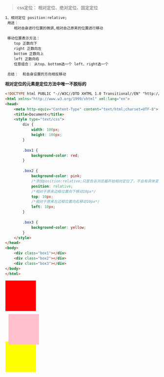 >css定位： 相对定位、绝对定位、固定定位

    1、相对定位 position:relative;
     用途：
        相对自身进行位置的微调,相对自己原来的位置进行移动
        
     移动位置表示方法：
        top 正数向下
        right 正数向左
        bottom 正数向上
        left 正数向右
        任意组合： 从top、bottom选一个 left、right选一个
        
     总结：  和自身设置的方向相反移动 
     
**相对定位的元素是定位方法中唯一不脱标的**
```html
<!DOCTYPE html PUBLIC "-//W3C//DTD XHTML 1.0 Transitional//EN" "http://www.w3.org/TR/xhtml1/DTD/xhtml1-transitional.dtd">
<html xmlns="http://www.w3.org/1999/xhtml" xml:lang="en">
<head>
	<meta http-equiv="Content-Type" content="text/html;charset=UTF-8">
	<title>Document</title>
	<style type="text/css">
		div {
			width: 100px;
			height: 100px;
		}

		.box1 {
			background-color: red;
		}

		.box2 {
			background-color: pink;
			/*添加position:relative;只是告诉浏览器开始相对定位了，不会有具体变化，要变化需要添加值*/
			position: relative;
			/*相对于原来边框位置向下移动10px*/
			top: 10px;
			/*相对于原来左边框位置向右移动10px*/
			left: 10px;
		}

		.box3 {
			background-color: yellow;
		}
	</style>
</head>
<body>
	<div class="box1"></div>
	<div class="box2"></div>
	<div class="box3"></div>
</body>
</html>
```

![相对定位](img/relative.png)